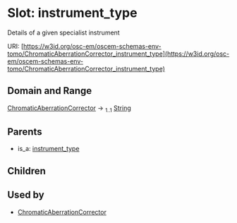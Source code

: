 
# Slot: instrument_type

Details of a given specialist instrument

URI: [https://w3id.org/osc-em/oscem-schemas-env-tomo/ChromaticAberrationCorrector_instrument_type](https://w3id.org/osc-em/oscem-schemas-env-tomo/ChromaticAberrationCorrector_instrument_type)


## Domain and Range

[ChromaticAberrationCorrector](ChromaticAberrationCorrector.md) &#8594;  <sub>1..1</sub> [String](types/String.md)

## Parents

 *  is_a: [instrument_type](instrument_type.md)

## Children


## Used by

 * [ChromaticAberrationCorrector](ChromaticAberrationCorrector.md)
